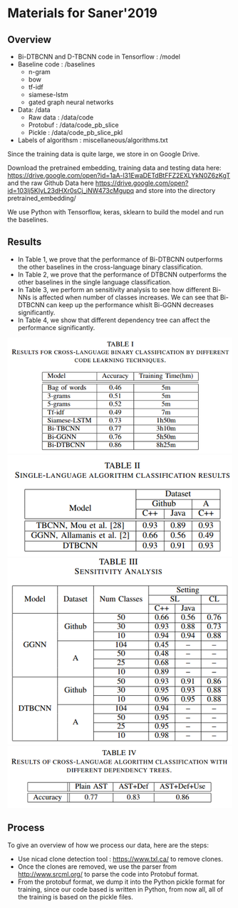 Materials for Saner'2019
===============

## Overview
- Bi-DTBCNN and D-TBCNN code in Tensorflow : /model
- Baseline code : /baselines
  - n-gram
  - bow
  - tf-idf
  - siamese-lstm
  - gated graph neural networks
- Data: /data
  - Raw data : /data/code
  - Protobuf : /data/code_pb_slice
  - Pickle :   /data/code_pb_slice_pkl
- Labels of algorithsm : miscellaneous/algorithms.txt

Since the training data is quite large, we store in on Google Drive.

Download the pretrained embedding, training data and testing data here: https://drive.google.com/open?id=1aA-l31EwaDETdBtFFZ2EXLYkN0Z6zKgT and the raw Github Data here https://drive.google.com/open?id=103Ij5KIyL23dHXr0sCj_iNW473cMgupq and store into the directory pretrained_embedding/

We use Python with Tensorflow, keras, sklearn to build the model and run the baselines.

## Results

- In Table 1, we prove that the performance of Bi-DTBCNN outperforms the other baselines in the cross-language binary classification.
- In Table 2, we prove that the performance of DTBCNN outperforms the other baselines in the single language classification.
- In Table 3, we perform an sensitivity analysis to see how different Bi-NNs is affected when number of classes increases. We can see that Bi-DTBCNN can keep up the performance whislt Bi-GGNN decreases significantly.
- In Table 4, we show that different dependency tree can affect the performance significantly.

<img src="results/binary_classification.png">   
<img src="results/single_classification.png">   
<img src="results/sensitivity.png">   
<img src="results/context.png">   


## Process

To give an overview of how we process our data, here are the steps:
- Use nicad clone detection tool : https://www.txl.ca/ to remove clones.
- Once the clones are removed, we use the parser from http://www.srcml.org/ to parse the code into Protobuf format.
- From the protobuf format, we dump it into the Python pickle format for training, since our code based is written in Python, from now all, all of the training is based on the pickle files.





